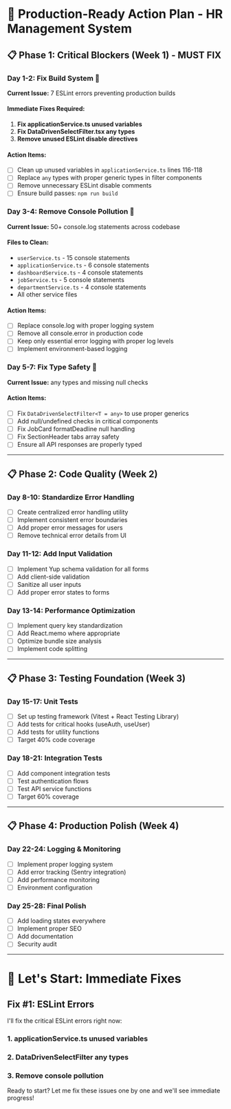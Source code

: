 # 🚀 Production-Ready Action Plan - HR Management System

## 📋 **Phase 1: Critical Blockers (Week 1) - MUST FIX**

### **Day 1-2: Fix Build System** 🚨
**Current Issue:** 7 ESLint errors preventing production builds

#### **Immediate Fixes Required:**
1. **Fix applicationService.ts unused variables**
2. **Fix DataDrivenSelectFilter.tsx any types**
3. **Remove unused ESLint disable directives**

#### **Action Items:**
- [ ] Clean up unused variables in `applicationService.ts` lines 116-118
- [ ] Replace `any` types with proper generic types in filter components
- [ ] Remove unnecessary ESLint disable comments
- [ ] Ensure build passes: `npm run build`

### **Day 3-4: Remove Console Pollution** 🚨
**Current Issue:** 50+ console.log statements across codebase

#### **Files to Clean:**
- `userService.ts` - 15 console statements
- `applicationService.ts` - 6 console statements  
- `dashboardService.ts` - 4 console statements
- `jobService.ts` - 5 console statements
- `departmentService.ts` - 4 console statements
- All other service files

#### **Action Items:**
- [ ] Replace console.log with proper logging system
- [ ] Remove all console.error in production code
- [ ] Keep only essential error logging with proper log levels
- [ ] Implement environment-based logging

### **Day 5-7: Fix Type Safety** 🚨
**Current Issue:** any types and missing null checks

#### **Action Items:**
- [ ] Fix `DataDrivenSelectFilter<T = any>` to use proper generics
- [ ] Add null/undefined checks in critical components
- [ ] Fix JobCard formatDeadline null handling
- [ ] Fix SectionHeader tabs array safety
- [ ] Ensure all API responses are properly typed

---

## 📋 **Phase 2: Code Quality (Week 2)**

### **Day 8-10: Standardize Error Handling**
- [ ] Create centralized error handling utility
- [ ] Implement consistent error boundaries
- [ ] Add proper error messages for users
- [ ] Remove technical error details from UI

### **Day 11-12: Add Input Validation**
- [ ] Implement Yup schema validation for all forms
- [ ] Add client-side validation
- [ ] Sanitize all user inputs
- [ ] Add proper error states to forms

### **Day 13-14: Performance Optimization**
- [ ] Implement query key standardization
- [ ] Add React.memo where appropriate
- [ ] Optimize bundle size analysis
- [ ] Implement code splitting

---

## 📋 **Phase 3: Testing Foundation (Week 3)**

### **Day 15-17: Unit Tests**
- [ ] Set up testing framework (Vitest + React Testing Library)
- [ ] Add tests for critical hooks (useAuth, useUser)
- [ ] Add tests for utility functions
- [ ] Target 40% code coverage

### **Day 18-21: Integration Tests**
- [ ] Add component integration tests
- [ ] Test authentication flows
- [ ] Test API service functions
- [ ] Target 60% coverage

---

## 📋 **Phase 4: Production Polish (Week 4)**

### **Day 22-24: Logging & Monitoring**
- [ ] Implement proper logging system
- [ ] Add error tracking (Sentry integration)
- [ ] Add performance monitoring
- [ ] Environment configuration

### **Day 25-28: Final Polish**
- [ ] Add loading states everywhere
- [ ] Implement proper SEO
- [ ] Add documentation
- [ ] Security audit

---

# 🔧 **Let's Start: Immediate Fixes**

## **Fix #1: ESLint Errors**

I'll fix the critical ESLint errors right now:

### **1. applicationService.ts unused variables**
### **2. DataDrivenSelectFilter any types**  
### **3. Remove console pollution**

Ready to start? Let me fix these issues one by one and we'll see immediate progress!

